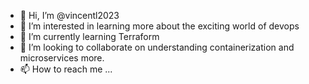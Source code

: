 - 👋 Hi, I’m @vincentl2023
- 👀 I’m interested in learning more about the exciting world of devops
- 🌱 I’m currently learning Terraform
- 💞️ I’m looking to collaborate on understanding containerization and microservices more.
- 📫 How to reach me ...

<!---
vincentl2023/vincentl2023 is a ✨ special ✨ repository because its `README.md` (this file) appears on your GitHub profile.
You can click the Preview link to take a look at your changes.
--->
